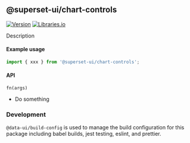 <!--
Licensed to the Apache Software Foundation (ASF) under one
or more contributor license agreements.  See the NOTICE file
distributed with this work for additional information
regarding copyright ownership.  The ASF licenses this file
to you under the Apache License, Version 2.0 (the
"License"); you may not use this file except in compliance
with the License.  You may obtain a copy of the License at

  http://www.apache.org/licenses/LICENSE-2.0

Unless required by applicable law or agreed to in writing,
software distributed under the License is distributed on an
"AS IS" BASIS, WITHOUT WARRANTIES OR CONDITIONS OF ANY
KIND, either express or implied.  See the License for the
specific language governing permissions and limitations
under the License.
-->

## @superset-ui/chart-controls

[![Version](https://img.shields.io/npm/v/@superset-ui/chart-controls.svg?style=flat)](https://www.npmjs.com/package/@superset-ui/chart-controls)
[![Libraries.io](https://img.shields.io/librariesio/release/npm/%40superset-ui%2Fchart-controls)](https://libraries.io/npm/@superset-ui%2Fchart-controls)

Description

#### Example usage

```js
import { xxx } from '@superset-ui/chart-controls';
```

#### API

`fn(args)`

- Do something

### Development

`@data-ui/build-config` is used to manage the build configuration for this package including babel
builds, jest testing, eslint, and prettier.
